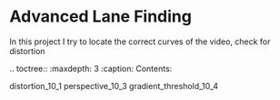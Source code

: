 Advanced Lane Finding
=====================

In this project I try to locate the correct curves of the video, check for distortion


.. toctree::
   :maxdepth: 3
   :caption: Contents:

   distortion_10_1
   perspective_10_3
   gradient_threshold_10_4